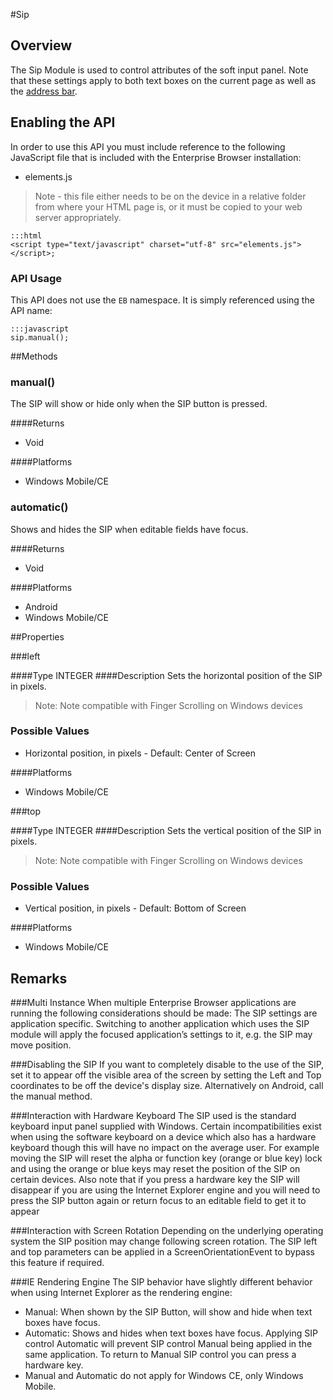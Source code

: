 #Sip


## Overview
The Sip Module is used to control attributes of the soft input panel. Note that these settings apply to both text boxes on the current page as well as the [address bar](../api/AddressBar).

## Enabling the API
In order to use this API you must include reference to the following JavaScript file that is included with the Enterprise Browser installation:

* elements.js 

> Note - this file either needs to be on the device in a relative folder from where your HTML page is, or it must be copied to your web server appropriately.

	:::html
    <script type="text/javascript" charset="utf-8" src="elements.js"></script>;


### API Usage
This API does not use the `EB` namespace. It is simply referenced using the API name:

	:::javascript
	sip.manual();


##Methods

### manual()
The SIP will show or hide only when the SIP button is pressed.

####Returns
* Void

####Platforms

* Windows Mobile/CE

### automatic()
Shows and hides the SIP when editable fields have focus.

####Returns
* Void

####Platforms

* Android
* Windows Mobile/CE

##Properties

###left

####Type
<span class='text-info'>INTEGER</span> 
####Description
Sets the horizontal position of the SIP in pixels. 

> Note: Note compatible with Finger Scrolling on Windows devices

### Possible Values

* Horizontal position, in pixels - Default: Center of Screen

####Platforms

* Windows Mobile/CE

###top

####Type
<span class='text-info'>INTEGER</span> 
####Description
Sets the vertical position of the SIP in pixels. 

> Note: Note compatible with Finger Scrolling on Windows devices

### Possible Values

* Vertical position, in pixels - Default: Bottom of Screen

####Platforms

* Windows Mobile/CE


## Remarks
###Multi Instance
When multiple Enterprise Browser applications are running the following considerations should be made: The SIP settings are application specific. Switching to another application which uses the SIP module will apply the focused application’s settings to it, e.g. the SIP may move position.

###Disabling the SIP
If you want to completely disable to the use of the SIP, set it to appear off the visible area of the screen by setting the Left and Top coordinates to be off the device's display size. Alternatively on Android, call the manual method.

###Interaction with Hardware Keyboard
The SIP used is the standard keyboard input panel supplied with Windows. Certain incompatibilities exist when using the software keyboard on a device which also has a hardware keyboard though this will have no impact on the average user. For example moving the SIP will reset the alpha or function key (orange or blue key) lock and using the orange or blue keys may reset the position of the SIP on certain devices. Also note that if you press a hardware key the SIP will disappear if you are using the Internet Explorer engine and you will need to press the SIP button again or return focus to an editable field to get it to appear

###Interaction with Screen Rotation
Depending on the underlying operating system the SIP position may change following screen rotation. The SIP left and top parameters can be applied in a ScreenOrientationEvent to bypass this feature if required.

###IE Rendering Engine
The SIP behavior have slightly different behavior when using Internet Explorer as the rendering engine:

* Manual: When shown by the SIP Button, will show and hide when text boxes have focus.
* Automatic: Shows and hides when text boxes have focus. Applying SIP control Automatic will prevent SIP control Manual being applied in the same application. To return to Manual SIP control you can press a hardware key. 
* Manual and Automatic do not apply for Windows CE, only Windows Mobile.



